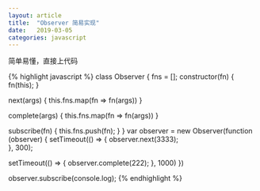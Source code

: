```yaml
---
layout: article
title:  "Observer 简易实现"
date:   2019-03-05
categories: javascript
---
```


简单易懂，直接上代码

{% highlight javascript %}
class Observer {
  fns = [];
  constructor(fn) {
    fn(this);
  }

  next(args) {
    this.fns.map(fn => fn(args))
  }

  complete(args) {
    this.fns.map(fn => fn(args))
  }

  subscribe(fn) {
    this.fns.push(fn);
  }
}
var observer = new Observer(function (observer) {
  setTimeout(() => {
    observer.next(3333);  
  }, 300);
  
  setTimeout(() => {
    observer.complete(222);
  }, 1000)
})

observer.subscribe(console.log);
{% endhighlight %}